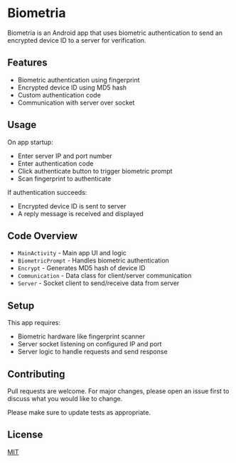 # Biometria

Biometria is an Android app that uses biometric authentication to send an encrypted device ID to a server for verification.

## Features

- Biometric authentication using fingerprint
- Encrypted device ID using MD5 hash
- Custom authentication code
- Communication with server over socket

## Usage

On app startup:

- Enter server IP and port number
- Enter authentication code
- Click authenticate button to trigger biometric prompt
- Scan fingerprint to authenticate

If authentication succeeds:

- Encrypted device ID is sent to server
- A reply message is received and displayed 

## Code Overview

- `MainActivity` - Main app UI and logic
- `BiometricPrompt` - Handles biometric authentication 
- `Encrypt` - Generates MD5 hash of device ID  
- `Communication` - Data class for client/server communication
- `Server` - Socket client to send/receive data from server

## Setup

This app requires:

- Biometric hardware like fingerprint scanner
- Server socket listening on configured IP and port
- Server logic to handle requests and send response

## Contributing

Pull requests are welcome. For major changes, please open an issue first to discuss what you would like to change.

Please make sure to update tests as appropriate.

## License

[MIT](https://choosealicense.com/licenses/mit/)
